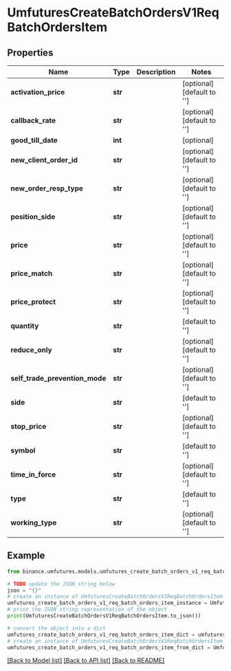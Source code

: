 # UmfuturesCreateBatchOrdersV1ReqBatchOrdersItem


## Properties

Name | Type | Description | Notes
------------ | ------------- | ------------- | -------------
**activation_price** | **str** |  | [optional] [default to '']
**callback_rate** | **str** |  | [optional] [default to '']
**good_till_date** | **int** |  | [optional] 
**new_client_order_id** | **str** |  | [optional] [default to '']
**new_order_resp_type** | **str** |  | [optional] [default to '']
**position_side** | **str** |  | [optional] [default to '']
**price** | **str** |  | [optional] [default to '']
**price_match** | **str** |  | [optional] [default to '']
**price_protect** | **str** |  | [optional] [default to '']
**quantity** | **str** |  | [default to '']
**reduce_only** | **str** |  | [optional] [default to '']
**self_trade_prevention_mode** | **str** |  | [optional] [default to '']
**side** | **str** |  | [default to '']
**stop_price** | **str** |  | [optional] [default to '']
**symbol** | **str** |  | [default to '']
**time_in_force** | **str** |  | [optional] [default to '']
**type** | **str** |  | [default to '']
**working_type** | **str** |  | [optional] [default to '']

## Example

```python
from binance.umfutures.models.umfutures_create_batch_orders_v1_req_batch_orders_item import UmfuturesCreateBatchOrdersV1ReqBatchOrdersItem

# TODO update the JSON string below
json = "{}"
# create an instance of UmfuturesCreateBatchOrdersV1ReqBatchOrdersItem from a JSON string
umfutures_create_batch_orders_v1_req_batch_orders_item_instance = UmfuturesCreateBatchOrdersV1ReqBatchOrdersItem.from_json(json)
# print the JSON string representation of the object
print(UmfuturesCreateBatchOrdersV1ReqBatchOrdersItem.to_json())

# convert the object into a dict
umfutures_create_batch_orders_v1_req_batch_orders_item_dict = umfutures_create_batch_orders_v1_req_batch_orders_item_instance.to_dict()
# create an instance of UmfuturesCreateBatchOrdersV1ReqBatchOrdersItem from a dict
umfutures_create_batch_orders_v1_req_batch_orders_item_from_dict = UmfuturesCreateBatchOrdersV1ReqBatchOrdersItem.from_dict(umfutures_create_batch_orders_v1_req_batch_orders_item_dict)
```
[[Back to Model list]](../README.md#documentation-for-models) [[Back to API list]](../README.md#documentation-for-api-endpoints) [[Back to README]](../README.md)


